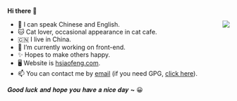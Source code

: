 **Hi there** 👋

<a href="https://github.com/anuraghazra/github-readme-stats" target="_blank"><img src="https://github-readme-stats.vercel.app/api?username=hsiao-feng" aria-label="Profile Image 个人资料图像" align="right"/></a>

- 💬 I can speak Chinese and English.
- 🐱 Cat lover, occasional appearance in cat cafe.
- 🇨🇳 I live in China.
- 🔭 I’m currently working on front-end.
- ✨ Hopes to make others happy.
- 🖥️ Website is [hsiaofeng.com](https://hsiaofeng.com/).
- 📫 You can contact me by [email](mailto:i@hsiaofeng.com) (if you need GPG, [click here](https://hsiaofeng.com/i@hsiaofeng.com.asc)).

𝑮𝒐𝒐𝒅 𝒍𝒖𝒄𝒌 𝒂𝒏𝒅 𝒉𝒐𝒑𝒆 𝒚𝒐𝒖 𝒉𝒂𝒗𝒆 𝒂 𝒏𝒊𝒄𝒆 𝒅𝒂𝒚 **~** 😀

<!--
**Hsiao-Feng/Hsiao-Feng** is a ✨ _special_ ✨ repository because its `README.md` (this file) appears on your GitHub profile.

Here are some ideas to get you started:

- 🔭 I’m currently working on ...
- 🌱 I’m currently learning ...
- 👯 I’m looking to collaborate on ...
- 🤔 I’m looking for help with ...
- 💬 Ask me about ...
- 📫 How to reach me: ...
- 😄 Pronouns: ...
- ⚡ Fun fact: ...
-->
